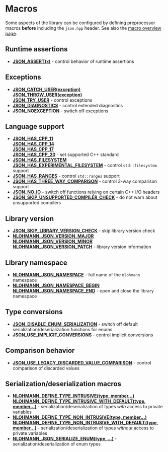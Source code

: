 # Macros

Some aspects of the library can be configured by defining preprocessor macros **before** including the `json.hpp`
header. See also the [macro overview page](../../features/macros.md).

## Runtime assertions

- [**JSON_ASSERT(x)**](json_assert.md) - control behavior of runtime assertions

## Exceptions

- [**JSON_CATCH_USER(exception)**<br>**JSON_THROW_USER(exception)**<br>**JSON_TRY_USER**](json_throw_user.md) - control exceptions
- [**JSON_DIAGNOSTICS**](json_diagnostics.md) - control extended diagnostics
- [**JSON_NOEXCEPTION**](json_noexception.md) - switch off exceptions

## Language support

- [**JSON_HAS_CPP_11**<br>**JSON_HAS_CPP_14**<br>**JSON_HAS_CPP_17**<br>**JSON_HAS_CPP_20**](json_has_cpp_11.md) - set supported C++ standard
- [**JSON_HAS_FILESYSTEM**<br>**JSON_HAS_EXPERIMENTAL_FILESYSTEM**](json_has_filesystem.md) - control `std::filesystem` support
- [**JSON_HAS_RANGES**](json_has_ranges.md) - control `std::ranges` support
- [**JSON_HAS_THREE_WAY_COMPARISON**](json_has_three_way_comparison.md) - control 3-way comparison support
- [**JSON_NO_IO**](json_no_io.md) - switch off functions relying on certain C++ I/O headers
- [**JSON_SKIP_UNSUPPORTED_COMPILER_CHECK**](json_skip_unsupported_compiler_check.md) - do not warn about unsupported compilers

## Library version

- [**JSON_SKIP_LIBRARY_VERSION_CHECK**](json_skip_library_version_check.md) - skip library version check
- [**NLOHMANN_JSON_VERSION_MAJOR**<br>**NLOHMANN_JSON_VERSION_MINOR**<br>**NLOHMANN_JSON_VERSION_PATCH**](nlohmann_json_version_major.md)
  \- library version information

## Library namespace

- [**NLOHMANN_JSON_NAMESPACE**](nlohmann_json_namespace.md) - full name of the `nlohmann` namespace
- [**NLOHMANN_JSON_NAMESPACE_BEGIN**<br>**NLOHMANN_JSON_NAMESPACE_END**](nlohmann_json_namespace_begin.md) - open and close the library namespace

## Type conversions

- [**JSON_DISABLE_ENUM_SERIALIZATION**](json_disable_enum_serialization.md) - switch off default serialization/deserialization functions for enums
- [**JSON_USE_IMPLICIT_CONVERSIONS**](json_use_implicit_conversions.md) - control implicit conversions

<!-- comment-->
## Comparison behavior

- [**JSON_USE_LEGACY_DISCARDED_VALUE_COMPARISON**](json_use_legacy_discarded_value_comparison.md) -
  control comparison of discarded values

## Serialization/deserialization macros

- [**NLOHMANN_DEFINE_TYPE_INTRUSIVE(type, member...)**<br>**NLOHMANN_DEFINE_TYPE_INTRUSIVE_WITH_DEFAULT(type, member...)**][DefInt]
  \- serialization/deserialization of types _with_ access to private variables
- [**NLOHMANN_DEFINE_TYPE_NON_INTRUSIVE(type, member...)**<br>**NLOHMANN_DEFINE_TYPE_NON_INTRUSIVE_WITH_DEFAULT(type, member...)**][DefNonInt]
  \- serialization/deserialization of types _without_ access to private variables
- [**NLOHMANN_JSON_SERIALIZE_ENUM(type, ...)**](nlohmann_json_serialize_enum.md) - serialization/deserialization of enum types

[DefInt]: nlohmann_define_type_intrusive.md
[DefNonInt]: nlohmann_define_type_non_intrusive.md
